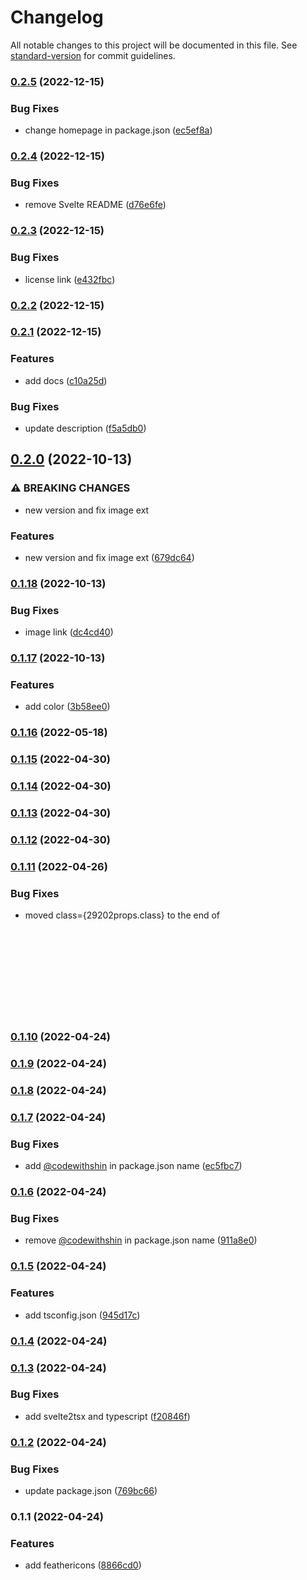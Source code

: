 # Changelog

All notable changes to this project will be documented in this file. See [standard-version](https://github.com/conventional-changelog/standard-version) for commit guidelines.

### [0.2.5](https://github.com/shinokada/svelte-feathers/compare/v0.2.4...v0.2.5) (2022-12-15)


### Bug Fixes

* change homepage in package.json ([ec5ef8a](https://github.com/shinokada/svelte-feathers/commit/ec5ef8a9c5a77b24e50e7a89e953efeec12aff62))

### [0.2.4](https://github.com/shinokada/svelte-feathers/compare/v0.2.3...v0.2.4) (2022-12-15)


### Bug Fixes

* remove Svelte README ([d76e6fe](https://github.com/shinokada/svelte-feathers/commit/d76e6fe9cdb4eda1f0f7fdb39f5c61d8c141bb36))

### [0.2.3](https://github.com/shinokada/svelte-feathers/compare/v0.2.2...v0.2.3) (2022-12-15)


### Bug Fixes

* license link ([e432fbc](https://github.com/shinokada/svelte-feathers/commit/e432fbcafec56f13d774126772f688ccf628a1c9))

### [0.2.2](https://github.com/shinokada/svelte-feathers/compare/v0.2.1...v0.2.2) (2022-12-15)

### [0.2.1](https://github.com/shinokada/svelte-feathers/compare/v0.2.0...v0.2.1) (2022-12-15)


### Features

* add docs ([c10a25d](https://github.com/shinokada/svelte-feathers/commit/c10a25d38b889e168a0d4add34ced762eb12b1f9))


### Bug Fixes

* update description ([f5a5db0](https://github.com/shinokada/svelte-feathers/commit/f5a5db06457bd0550ad043c69197b7d85a1b68a4))

## [0.2.0](https://github.com/shinokada/svelte-feathers/compare/v0.1.18...v0.2.0) (2022-10-13)


### ⚠ BREAKING CHANGES

* new version and fix image ext

### Features

* new version and fix image ext ([679dc64](https://github.com/shinokada/svelte-feathers/commit/679dc645814a76160b4355015bf96cce3d3f738c))

### [0.1.18](https://github.com/shinokada/svelte-feathers/compare/v0.1.17...v0.1.18) (2022-10-13)


### Bug Fixes

* image link ([dc4cd40](https://github.com/shinokada/svelte-feathers/commit/dc4cd409a8852037b274f9a74530b9ba89fbe0b0))

### [0.1.17](https://github.com/shinokada/svelte-feathers/compare/v0.1.16...v0.1.17) (2022-10-13)


### Features

* add color ([3b58ee0](https://github.com/shinokada/svelte-feathers/commit/3b58ee043cef8e11f09eded78a8db37db5e98448))

### [0.1.16](https://github.com/shinokada/svelte-feathers/compare/v0.1.15...v0.1.16) (2022-05-18)

### [0.1.15](https://github.com/shinokada/svelte-feathers/compare/v0.1.14...v0.1.15) (2022-04-30)

### [0.1.14](https://github.com/shinokada/svelte-feathers/compare/v0.1.13...v0.1.14) (2022-04-30)

### [0.1.13](https://github.com/shinokada/svelte-feathers/compare/v0.1.12...v0.1.13) (2022-04-30)

### [0.1.12](https://github.com/shinokada/svelte-feathericons/compare/v0.1.11...v0.1.12) (2022-04-30)

### [0.1.11](https://github.com/shinokada/svelte-feathericons/compare/v0.1.10...v0.1.11) (2022-04-26)


### Bug Fixes

* moved class={29202props.class} to the end of <svg> ([766abdf](https://github.com/shinokada/svelte-feathericons/commit/766abdff5e63ecfd05ef44b24d87d72aed7db44b))

### [0.1.10](https://github.com/shinokada/svelte-feathericons/compare/v0.1.9...v0.1.10) (2022-04-24)

### [0.1.9](https://github.com/shinokada/svelte-feathericons/compare/v0.1.8...v0.1.9) (2022-04-24)

### [0.1.8](https://github.com/shinokada/svelte-feathericons/compare/v0.1.7...v0.1.8) (2022-04-24)

### [0.1.7](https://github.com/shinokada/svelte-feathericons/compare/v0.1.6...v0.1.7) (2022-04-24)


### Bug Fixes

* add [@codewithshin](https://github.com/codewithshin) in package.json name ([ec5fbc7](https://github.com/shinokada/svelte-feathericons/commit/ec5fbc72cdfa7d43989412f7f3d0c9561d202878))

### [0.1.6](https://github.com/shinokada/svelte-feathericons/compare/v0.1.5...v0.1.6) (2022-04-24)


### Bug Fixes

* remove [@codewithshin](https://github.com/codewithshin) in package.json name ([911a8e0](https://github.com/shinokada/svelte-feathericons/commit/911a8e084cd084aefd21b70bf94e644173157551))

### [0.1.5](https://github.com/shinokada/svelte-feathericons/compare/v0.1.4...v0.1.5) (2022-04-24)


### Features

* add tsconfig.json ([945d17c](https://github.com/shinokada/svelte-feathericons/commit/945d17c1955bdde405457f2af78c24419dc817db))

### [0.1.4](https://github.com/shinokada/svelte-feathericons/compare/v0.1.3...v0.1.4) (2022-04-24)

### [0.1.3](https://github.com/shinokada/svelte-feathericons/compare/v0.1.2...v0.1.3) (2022-04-24)


### Bug Fixes

* add svelte2tsx and typescript ([f20846f](https://github.com/shinokada/svelte-feathericons/commit/f20846ffdbdf34abe5a2fe8be61d7b3108ad8d58))

### [0.1.2](https://github.com/shinokada/svelte-feathericons/compare/v0.1.1...v0.1.2) (2022-04-24)


### Bug Fixes

* update package.json ([769bc66](https://github.com/shinokada/svelte-feathericons/commit/769bc66a2af6773a351bf17f4e0d5b064f830487))

### 0.1.1 (2022-04-24)


### Features

* add feathericons ([8866cd0](https://github.com/shinokada/svelte-feathericons/commit/8866cd0f7216a2b04764dfe8b846a2aab958cb65))
